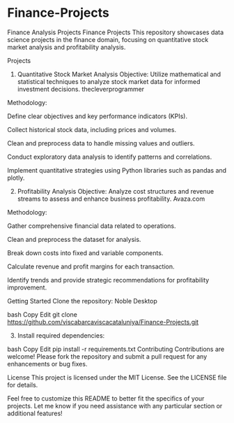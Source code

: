 # Finance-Projects
Finance Analysis Projects 
Finance Projects
This repository showcases data science projects in the finance domain, focusing on quantitative stock market analysis and profitability analysis.

Projects
1. Quantitative Stock Market Analysis
Objective: Utilize mathematical and statistical techniques to analyze stock market data for informed investment decisions.
thecleverprogrammer

Methodology:

Define clear objectives and key performance indicators (KPIs).

Collect historical stock data, including prices and volumes.

Clean and preprocess data to handle missing values and outliers.

Conduct exploratory data analysis to identify patterns and correlations.

Implement quantitative strategies using Python libraries such as pandas and plotly.

2. Profitability Analysis
Objective: Analyze cost structures and revenue streams to assess and enhance business profitability.
Avaza.com

Methodology:

Gather comprehensive financial data related to operations.

Clean and preprocess the dataset for analysis.

Break down costs into fixed and variable components.

Calculate revenue and profit margins for each transaction.

Identify trends and provide strategic recommendations for profitability improvement.

Getting Started
Clone the repository:
Noble Desktop

bash
Copy
Edit
git clone https://github.com/viscabarcaviscacataluniya/Finance-Projects.git

3. Install required dependencies:

bash
Copy
Edit
pip install -r requirements.txt
Contributing
Contributions are welcome! Please fork the repository and submit a pull request for any enhancements or bug fixes.

License
This project is licensed under the MIT License. See the LICENSE file for details.

Feel free to customize this README to better fit the specifics of your projects. Let me know if you need assistance with any particular section or additional features!



